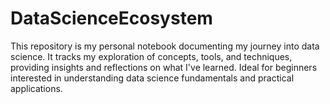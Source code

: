 # DataScienceEcosystem
This repository is my personal notebook documenting my journey into data science. It tracks my exploration of concepts, tools, and techniques, providing insights and reflections on what I've learned. Ideal for beginners interested in understanding data science fundamentals and practical applications.
